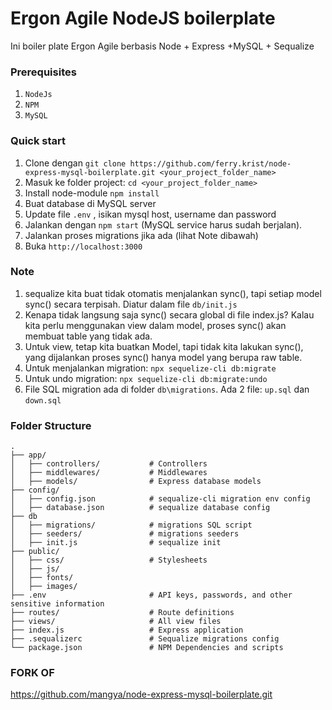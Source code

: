 # Ergon Agile NodeJS boilerplate

Ini boiler plate Ergon Agile berbasis Node + Express +MySQL + Sequalize

### Prerequisites

1. ```NodeJs```
2. ```NPM```
3. ```MySQL```

### Quick start

1. Clone dengan `git clone https://github.com/ferry.krist/node-express-mysql-boilerplate.git <your_project_folder_name>`
2. Masuk ke folder project: `cd <your_project_folder_name>`
3. Install node-module `npm install`
4. Buat database di MySQL server
5. Update file `.env` , isikan mysql host, username dan password
6. Jalankan dengan `npm start` (MySQL service harus sudah berjalan).
7. Jalankan proses migrations jika ada (lihat Note dibawah)
7. Buka `http://localhost:3000`

### Note
1. sequalize kita buat tidak otomatis menjalankan sync(), tapi setiap model sync() secara terpisah. Diatur dalam file `db/init.js`
2. Kenapa tidak langsung saja sync() secara global di file index.js? Kalau kita perlu menggunakan view dalam model, proses sync() akan membuat table yang tidak ada. 
3. Untuk view, tetap kita buatkan Model, tapi tidak kita lakukan sync(), yang dijalankan proses sync() hanya model yang berupa raw table.
3. Untuk menjalankan migration: `npx sequelize-cli db:migrate`
4. Untuk undo migration: `npx sequelize-cli db:migrate:undo`
5. File SQL migration ada di folder `db\migrations`. Ada 2 file: `up.sql` dan `down.sql`

### Folder Structure
```
.
├── app/
│   ├── controllers/           # Controllers
│   ├── middlewares/           # Middlewares
│   ├── models/                # Express database models
├── config/
│   ├── config.json            # sequalize-cli migration env config
│   ├── database.json          # sequalize database config 
├── db
│   ├── migrations/            # migrations SQL script 
│   ├── seeders/               # migrations seeders
│   ├── init.js                # sequalize init  
├── public/                    
│   ├── css/                   # Stylesheets
│   ├── js/                     
│	├── fonts/                 
│   ├── images/
├── .env                       # API keys, passwords, and other sensitive information
├── routes/                    # Route definitions
├── views/                     # All view files
├── index.js                   # Express application
├── .sequalizerc               # Sequalize migrations config
└── package.json               # NPM Dependencies and scripts
```

### FORK OF
https://github.com/mangya/node-express-mysql-boilerplate.git 